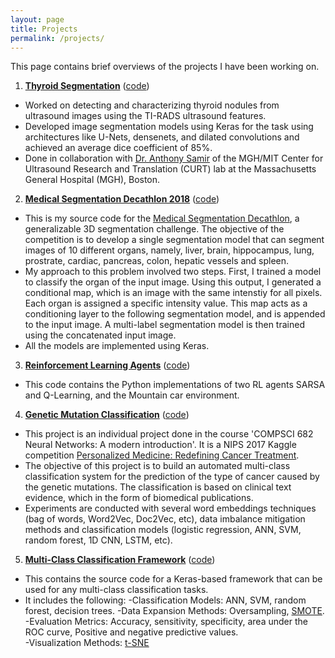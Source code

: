 ```yaml
---
layout: page
title: Projects
permalink: /projects/
---
```


This page contains brief overviews of the projects I have been working on.

1. [**Thyroid Segmentation**](https://suryatejadev.github.io/thyroid_segmentation/) ([code](https://github.com/suryatejadev/thyroid_segmentation))  
- Worked on detecting and characterizing thyroid nodules from ultrasound images using the TI-RADS ultrasound features.
- Developed image segmentation models using Keras for the task using architectures like U-Nets, densenets, and dilated convolutions and achieved an average dice coefficient of 85%.
- Done in collaboration with [Dr. Anthony Samir](https://scholar.harvard.edu/anthonysamir) of the MGH/MIT Center for Ultrasound Research and Translation (CURT) lab at the Massachusetts General Hospital (MGH), Boston.

2. [**Medical Segmentation Decathlon 2018**](https://github.com/suryatejadev/medseg_decathlon) ([code](https://suryatejadev.github.io/medseg_decathlon/))  
- This is my source code for the [Medical Segmentation Decathlon](http://medicaldecathlon.com/), a generalizable 3D segmentation challenge. The objective of the competition is to develop a single segmentation model that can segment images of 10 different organs, namely, liver, brain, hippocampus, lung, prostrate, cardiac, pancreas, colon, hepatic vessels and spleen.
- My approach to this problem involved two steps. First, I trained a model to classify the organ of the input image. Using this output, I generated a conditional map, which is an image with the same intenstiy for all pixels. Each organ is assigned a specific intensity value. This map acts as a conditioning layer to the following segmentation model, and is appended to the input image. A multi-label segmentation model is then trained using the concatenated input image. 
- All the models are implemented using Keras.

3. [**Reinforcement Learning Agents**](https://github.com/suryatejadev/RL_agents) ([code](https://suryatejadev.github.io/RL_agents/))  
- This code contains the Python implementations of two RL agents SARSA and Q-Learning, and the Mountain car environment.  

4. [**Genetic Mutation Classification**](https://github.com/suryatejadev/classification_geneticMutation) ([code](https://suryatejadev.github.io/classification_geneticMutation/))  
- This project is an individual project done in the course 'COMPSCI 682 Neural Networks: A modern introduction'. It is a NIPS 2017 Kaggle competition [Personalized Medicine: Redefining Cancer Treatment](https://www.kaggle.com/c/msk-redefining-cancer-treatment).
- The objective of this project is to build an automated multi-class classification system for the prediction of the type of cancer caused by the genetic mutations. The classification is based on clinical text evidence, which in the form of biomedical publications. 
- Experiments are conducted with several word embeddings techniques (bag of words, Word2Vec, Doc2Vec, etc), data imbalance mitigation methods and classification models (logistic regression, ANN, SVM, random forest, 1D CNN, LSTM, etc). 

5. [**Multi-Class Classification Framework**](https://github.com/suryatejadev/framework_classification) ([code](https://suryatejadev.github.io/framework_classification//))  
- This contains the source code for a Keras-based framework that can be used for any multi-class classification tasks. 
- It includes the following: 
	-Classification Models: ANN, SVM, random forest, decision trees. 
	-Data Expansion Methods: Oversampling, [SMOTE](https://arxiv.org/abs/1106.1813).
	-Evaluation Metrics: Accuracy, sensitivity, specificity, area under the ROC curve, Positive and negative predictive values.  
	-Visualization Methods: [t-SNE](https://en.wikipedia.org/wiki/T-distributed_stochastic_neighbor_embedding)

